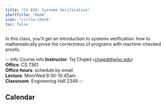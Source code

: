 ```yaml
---
title: "CS 839: Systems Verification"
shortTitle: "Home"
icon: "circle-check"
toc: false
---
```


In this class, you'll get an introduction to systems verification: how to
mathematically prove the correctness of programs with machine-checked proofs.

::: info Course info
**Instructor**: Tej Chajed &lsaquo;<chajed@wisc.edu>&rsaquo; \
**Office**: CS 7361 \
**Office hours**: schedule by email \
**Lecture**: Mon/Wed 9:30-10:45am \
**Classroom**: Engineering Hall 2349
:::

## Calendar
<!-- @include: ./calendar.snippet.md -->
